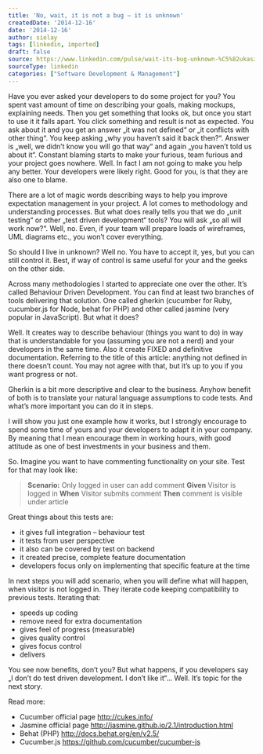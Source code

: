 ```yaml
---
title: 'No, wait, it is not a bug – it is unknown'
createdDate: '2014-12-16'
date: '2014-12-16'
author: sielay
tags: [linkedin, imported]
draft: false
source: https://www.linkedin.com/pulse/wait-its-bug-unknown-%C5%82ukasz-marek-sielski/
sourceType: linkedin
categories: ["Software Development & Management"]
---
```


Have you ever asked your developers to do some project for you? You spent vast amount of time on describing your goals, making mockups, explaining needs. Then you get something that looks ok, but once you start to use it it falls apart. You click something and result is not as expected. You ask about it and you get an answer „it was not defined“ or „it conflicts with other thing“. You keep asking „why you haven’t said it back then?“. Answer is „well, we didn’t know you will go that way“ and again „you haven’t told us about it“. Constant blaming starts to make your furious, team furious and your project goes nowhere. Well. In fact I am not going to make you help any better. Your developers were likely right. Good for you, is that they are also one to blame.

There are a lot of magic words describing ways to help you improve expectation management in your project. A lot comes to methodology and understanding processes. But what does really tells you that we do „unit testing“ or other „test driven development“ tools? You will ask „so all will work now?“. Well, no. Even, if your team will prepare loads of wireframes, UML diagrams etc., you won’t cover everything.

So should I live in unknown? Well no. You have to accept it, yes, but you can still control it. Best, if way of control is same useful for your and the geeks on the other side.

Across many methodologies I started to appreciate one over the other. It’s called Behaviour Driven Development. You can find at least two branches of tools delivering that solution. One called gherkin (cucumber for Ruby, cucumber.js for Node, behat for PHP) and other called jasmine (very popular in JavaScript). But what it does?

Well. It creates way to describe behaviour (things you want to do) in way that is understandable for you (assuming you are not a nerd) and your developers in the same time. Also it create FIXED and definitive documentation. Referring to the title of this article: anything not defined in there doesn’t count. You may not agree with that, but it’s up to you if you want progress or not.

Gherkin is a bit more descriptive and clear to the business. Anyhow benefit of both is to translate your natural language assumptions to code tests. And what’s more important you can do it in steps.

I will show you just one example how it works, but I strongly encourage to spend some time of yours and your developers to adapt it in your company. By meaning that I mean encourage them in working hours, with good attitude as one of best investments in your business and them.

So. Imagine you want to have commenting functionality on your site. Test for that may look like:

> **Scenario:** Only logged in user can add comment
> **Given** Visitor is logged in
> **When** Visitor submits comment
> **Then** comment is visible under article


Great things about this tests are:

 * it gives full integration – behaviour test
 * it tests from user perspective
 * it also can be covered by test on backend
 * it created precise, complete feature documentation
 * developers focus only on implementing that specific feature at the time

In next steps you will add scenario, when you will define what will happen, when visitor is not logged in. They iterate code keeping compatibility to previous tests. Iterating that:

 * speeds up coding
 * remove need for extra documentation
 * gives feel of progress (measurable)
 * gives quality control
 * gives focus control
 * delivers

You see now benefits, don’t you? But what happens, if you developers say „I don’t do test driven development. I don’t like it“... Well. It’s topic for the next story.

Read more:

 * Cucumber official page http://cukes.info/
 * Jasmine official page http://jasmine.github.io/2.1/introduction.html
 * Behat (PHP) http://docs.behat.org/en/v2.5/
 * Cucumber.js https://github.com/cucumber/cucumber-js
